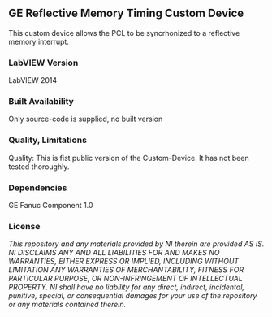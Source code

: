 ## GE Reflective Memory Timing Custom Device ##

This custom device allows the PCL to be syncrhonized to a reflective memory interrupt.

### LabVIEW Version ###

LabVIEW 2014

### Built Availability ###

Only source-code is supplied, no built version

### Quality, Limitations ###

Quality: This is fist public version of the Custom-Device. It has not been tested thoroughly. 


### Dependencies ###

GE Fanuc Component 1.0


### License ###

*This repository and any materials provided by NI therein are provided AS IS. NI DISCLAIMS ANY AND ALL LIABILITIES FOR AND MAKES NO WARRANTIES, EITHER EXPRESS OR IMPLIED, INCLUDING WITHOUT LIMITATION ANY WARRANTIES OF MERCHANTABILITY, FITNESS FOR  PARTICULAR PURPOSE, OR NON-INFRINGEMENT OF INTELLECTUAL PROPERTY. NI shall have no liability for any direct, indirect, incidental, punitive, special, or consequential damages for your use of the repository or any materials contained therein.*